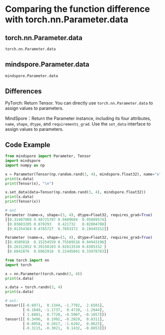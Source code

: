 # Comparing the function difference with torch.nn.Parameter.data

## torch.nn.Parameter.data

```python
torch.nn.Parameter.data
```

## mindspore.Parameter.data

```python
mindspore.Parameter.data
```

## Differences

PyTorch: Return Tensor. You can directly use `torch.nn.Parameter.data` to assign values to parameters.

MindSpore：Return the Parameter instance, including its four attributes, `name`, `shape`, `dtype`, and `requirements_grad`. Use the `set_data` interface to assign values to parameters.

## Code Example

```python
from mindspore import Parameter, Tensor
import mindspore
import numpy as np

x = Parameter(Tensor(np.random.rand(3, 4), mindspore.float32), name="x", requires_grad=True)
print(x.data)
print(Tensor(x), "\n")

x.set_data(data=Tensor(np.random.rand(3, 4), mindspore.float32))
print(x.data)
print(Tensor(x))

# out
Parameter (name=x, shape=(3, 4), dtype=Float32, requires_grad=True)
[[0.31407008 0.48725787 0.9409604  0.95889574]
 [0.03603205 0.870293   0.421732   0.02004708]
 [0.91354364 0.4765727  0.7693372  0.19445552]]

Parameter (name=x, shape=(3, 4), dtype=Float32, requires_grad=True)
[[0.4505818  0.15254559 0.75569516 0.94943196]
 [0.26312852 0.39158103 0.92813534 0.8305332 ]
 [0.6042876  0.6962918  0.22445041 0.33978763]]
```

```python
from torch import nn
import torch

x = nn.Parameter(torch.randn(3, 4))
print(x.data)

x.data = torch.randn(3, 4)
print(x.data)

# out:
tensor([[-0.6071,  0.1344, -1.7702,  2.6501],
        [-0.1849, -1.1737,  0.4720, -1.2044],
        [ 1.6881,  0.7720, -0.5907, -0.1857]])
tensor([[ 0.3496,  0.1992, -0.2829,  0.8311],
        [-0.0958,  0.2017, -1.6202,  0.8625],
        [-0.3115, -0.3021,  0.1432, -0.8853]])
```
